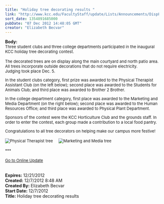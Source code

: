 ```yaml
---
title: "Holiday tree decorating results "
link: "http://www.kcc.edu/FacultyStaff/update/Lists/Announcements/DispForm.aspx?ID=930"
sort_date: 1354891685000
pubDate: "07 Dec 2012 14:48:05 GMT"
creator: "Elizabeth Becvar"
---
```


<div><b>Body:</b> <div class="ExternalClassFDD4D4EF33B1477C9456F076661D7955">
<div><font size="2">Three student clubs and three college departments participated in the inaugural KCC holiday tree decorating contest.</font></div><font size="2">
<div><br />The decorated trees are on display along the main courtyard and north patio area. All trees incorporate outside decorations that do not require electricity.<br />Judging took place Dec. 5.</div>
<div></div>
<p>In the student clubs category, first prize was awarded to the Physical Therapist Assistant Club (on the left below); second place was awarded to the Students for Animals Club; and third place was awarded to Brother 2 Brother.</p></div>
<div>
<p>In the college department category, first place was awarded to the Marketing and Media Department (on the right below); second place was awarded to the Human Resources Office; and third place was awarded to Physical Plant Department. </p>
<p>Sponsors of the contest were the KCC Horticulture Club and the grounds staff. In order to enter the contest, each group made a contribution to a local food pantry.</p></div>
<div>Congratulations to all tree decorators on helping make our campus more festive!</div>
<div> </div>
<div><img alt="Physical Therapist tree" src="/FacultyStaff/update/PublishingImages/Physical_Ther_1st%20place_clubs_update.JPG" />     <img alt="Marketing and Media tree" src="/FacultyStaff/update/PublishingImages/Marketing_1st_place_staff_update.JPG" /></div>
<div> </div>
<div>***</div>
<div> </div>
<div><a href="/FacultyStaff/update/Pages/dailyupdate.aspx">Go to Online Update</a></div>
<div><br /> </div></font>
<div></div></div>
<div><b>Expires:</b> 12/21/2012</div>
<div><b>Created:</b> 12/7/2012 8:48 AM</div>
<div><b>Created By:</b> Elizabeth Becvar</div>
<div><b>Start Date:</b> 12/7/2012</div>
<div><b>Title:</b> Holiday tree decorating results </div>
